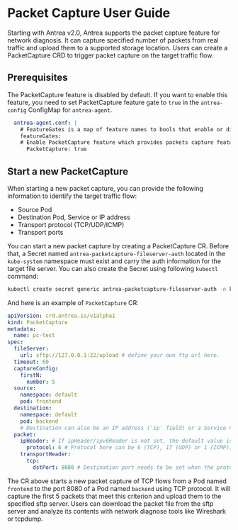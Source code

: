 # Packet Capture User Guide

Starting with Antrea v2.0, Antrea supports the packet capture feature for network diagnosis.
It can capture specified number of packets from real traffic and upload them to a
supported storage location. Users can create a PacketCapture CRD to trigger
packet capture on the target traffic flow.

## Prerequisites

The PacketCapture feature is disabled by default. If you
want to enable this feature, you need to set PacketCapture feature gate to `true` in
the `antrea-config` ConfigMap for `antrea-agent`.

```yaml
  antrea-agent.conf: |
    # FeatureGates is a map of feature names to bools that enable or disable experimental features.
    featureGates:
    # Enable PacketCapture feature which provides packets capture feature to diagnose network issue.
      PacketCapture: true
```

## Start a new PacketCapture

When starting a new packet capture, you can provide the following information to identify
the target traffic flow:

* Source Pod
* Destination Pod, Service or IP address
* Transport protocol (TCP/UDP/ICMP)
* Transport ports

You can start a new packet capture by creating a PacketCapture CR. Before that, a Secret named `antrea-packetcapture-fileserver-auth`
located in the `kube-system` namespace must exist and carry the auth information for the target file server.
You can also create the Secret using following `kubectl` command:

```bash
kubectl create secret generic antrea-packetcapture-fileserver-auth -n kube-system --from-literal=username='<username>'  --from-literal=password='<password>'
```

And here is an example of `PacketCapture` CR:

```yaml
apiVersion: crd.antrea.io/v1alpha1
kind: PacketCapture
metadata:
  name: pc-test
spec:
  fileServer:
    url: sftp://127.0.0.1:22/upload # define your own ftp url here.
  timeout: 60
  captureConfig:
    firstN:
      number: 5
  source:
    namespace: default
    pod: frontend
  destination:
    namespace: default
    pod: backend
    # Destination can also be an IP address ('ip' field) or a Service name ('service' field); the 3 choices are mutually exclusive.
  packet:
    ipHeader: # If ipHeader/ipv6Header is not set, the default value is IPv4 + ICMP.
      protocol: 6 # Protocol here can be 6 (TCP), 17 (UDP) or 1 (ICMP); default value is 1 (ICMP).
    transportHeader:
      tcp:
        dstPort: 8080 # Destination port needs to be set when the protocol is TCP/UDP.
```

The CR above starts a new packet capture of TCP flows from a Pod named `frontend`
to the port 8080 of a Pod named `backend` using TCP protocol. It will capture the first 5 packets
that meet this criterion and upload them to the specified sftp server. Users can download the
packet file from the sftp server and analyze its contents with network diagnose tools
like Wireshark or tcpdump.
